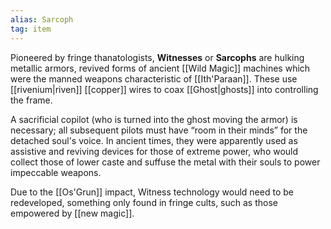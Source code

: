 ```yaml
---
alias: Sarcoph
tag: item
---
```

Pioneered by fringe thanatologists, **Witnesses** or **Sarcophs** are hulking metallic armors, revived forms of ancient [[Wild Magic]] machines which were the manned weapons characteristic of [[Ith'Paraan]]. These use [[rivenium|riven]] [[copper]] wires to coax [[Ghost|ghosts]] into controlling the frame.
 
A sacrificial copilot (who is turned into the ghost moving the armor) is necessary; all subsequent pilots must have “room in their minds” for the detached soul's voice. In ancient times, they were apparently used as assistive and reviving devices for those of extreme power, who would collect those of lower caste and suffuse the metal with their souls to power impeccable weapons. 

Due to the [[Os'Grun]] impact, Witness technology would need to be redeveloped, something only found in fringe cults, such as those empowered by [[new magic]].